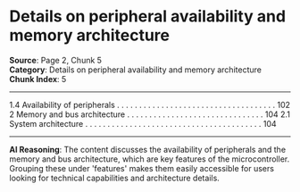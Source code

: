 # Details on peripheral availability and memory architecture

**Source**: Page 2, Chunk 5  
**Category**: Details on peripheral availability and memory architecture  
**Chunk Index**: 5

---

1.4 Availability of peripherals . . . . . . . . . . . . . . . . . . . . . . . . . . . . . . . . . . . . 102
2 Memory and bus architecture . . . . . . . . . . . . . . . . . . . . . . . . . . . . . . . 104
2.1 System architecture . . . . . . . . . . . . . . . . . . . . . . . . . . . . . . . . . . . . . . . . 104

---

**AI Reasoning**: The content discusses the availability of peripherals and the memory and bus architecture, which are key features of the microcontroller. Grouping these under 'features' makes them easily accessible for users looking for technical capabilities and architecture details.
